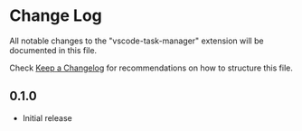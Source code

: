 # Change Log

All notable changes to the "vscode-task-manager" extension will be documented in this file.

Check [Keep a Changelog](http://keepachangelog.com/) for recommendations on how to structure this file.

## 0.1.0

- Initial release